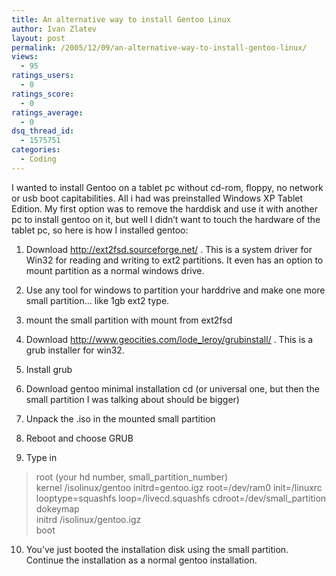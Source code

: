 ```yaml
---
title: An alternative way to install Gentoo Linux
author: Ivan Zlatev
layout: post
permalink: /2005/12/09/an-alternative-way-to-install-gentoo-linux/
views:
  - 95
ratings_users:
  - 0
ratings_score:
  - 0
ratings_average:
  - 0
dsq_thread_id:
  - 1575751
categories:
  - Coding
---
```

I wanted to install Gentoo on a tablet pc without cd-rom, floppy, no network or usb boot capitabilities. All i had was preinstalled Windows XP Tablet Edition. My first option was to remove the harddisk and use it with another pc to install gentoo on it, but well I didn&#8217;t want to touch the hardware of the tablet pc, so here is how I installed gentoo:

1) Download http://ext2fsd.sourceforge.net/ . This is a system driver for Win32 for reading and writing to ext2 partitions. It even has an option to mount partition as a normal windows drive.

2) Use any tool for windows to partition your harddrive and make one more small partition&#8230; like 1gb ext2 type.

3) mount the small partition with mount from ext2fsd

4) Download http://www.geocities.com/lode_leroy/grubinstall/ . This is a grub installer for win32.

5) Install grub

6) Download gentoo minimal installation cd (or universal one, but then the small partition I was talking about should be bigger)

7) Unpack the .iso in the mounted small partition

8) Reboot and choose GRUB

9) Type in

> root (your hd number, small\_partition\_number)  
> kernel /isolinux/gentoo initrd=gentoo.igz root=/dev/ram0 init=/linuxrc looptype=squashfs loop=/livecd.squashfs cdroot=/dev/small_partition dokeymap  
> initrd /isolinux/gentoo.igz  
> boot

10) You&#8217;ve just booted the installation disk using the small partition. Continue the installation as a normal gentoo installation.